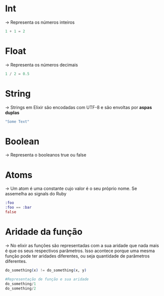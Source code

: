 # Int

-> Representa os números inteiros

```elixir
1 + 1 = 2
```

# Float

-> Representa os números decimais

```elixir
1 / 2 = 0.5
```
# String

-> Strings em Elixir são encodadas com UTF-8 e são envoltas por **aspas duplas**

```elixir
"Some Text"
```

# Boolean

-> Representa o booleanos true ou false

# Atoms

-> Um atom é uma constante cujo valor é o seu próprio nome. Se assemelha ao signals do Ruby

```elixir
:foo
:foo == :bar
false
```


# Aridade da função

-> No elixir as funções são representadas com a sua aridade que nada mais é que os seus respectivos parâmetros. Isso acontece porque uma mesma função pode ter aridades diferentes, ou seja quantidade de parâmetros diferentes.

```elixir
do_something(x) != do_something(x, y)

#Representação de função e sua aridade
do_something/1
do_something/2
```